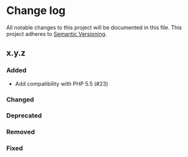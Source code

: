 # Change log

All notable changes to this project will be documented in this file.
This project adheres to [Semantic Versioning](https://semver.org/).

## x.y.z

### Added
- Add compatibility with PHP 5.5 (#23)

### Changed

### Deprecated

### Removed

### Fixed

